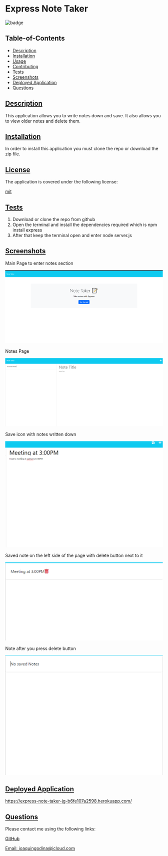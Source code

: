   # Express Note Taker
  
  
  ![badge](https://img.shields.io/badge/license-mit-blue)
    

  ## Table-of-Contents

  * [Description](#description)
  * [Installation](#installation)
  * [Usage](#usage)
  * [Contributing](#contributing)
  * [Tests](#tests)
  * [Screenshots](#screenshots)
  * [Deployed Application](#application)
  * [Questions](#questions)
  
  ## [Description](#table-of-contents)

  This application allows you to write notes down and save. It also allows you to view older notes and delete them.

  ## [Installation](#table-of-contents)

  In order to install this application you must clone the repo or download the zip file.
  
  ## [License](#table-of-contents)

  The application is covered under the following license:
  
  [mit](https://choosealicense.com/licenses/mit)
      
  ## [Tests](#table-of-contents)

  1. Download or clone the repo from github 
  2. Open the terminal and install the dependencies required which is npm install express 
  3. After that keep the terminal open and enter node server.js

  ## [Screenshots](#table-of-contents)

  Main Page to enter notes section

  ![Alt text](public/assets/images/Get-Started-Page.png)

  Notes Page

  ![Alt text](public/assets/images/Notes-Page.png)

  Save icon with notes written down

  ![Alt text](public/assets/images/Save-notes.png)

  Saved note on the left side of the page with delete button next to it

  ![Alt text](public/assets/images/Note-Saved.png)

  Note after you press delete button

  ![Alt text](public/assets/images/Deleted-Note.png)

  ## [Deployed Application](#table-of-contents)

  https://express-note-taker-jg-b6fe107a2598.herokuapp.com/ 

  ## [Questions](#table-of-contents)

  Please contact me using the following links:

  [GitHub](https://github.com/joaquingodina0)

  [Email: joaquingodina@icloud.com](mailto:joaquingodina@icloud.com)
